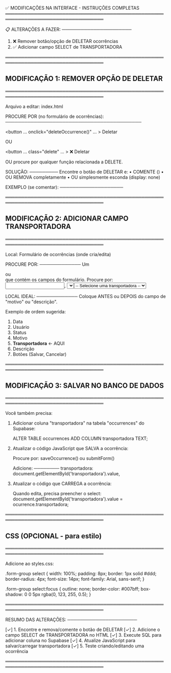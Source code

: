 ✅ MODIFICAÇÕES NA INTERFACE - INSTRUÇÕES COMPLETAS
═════════════════════════════════════════════════════════════════════════════════

📋 ALTERAÇÕES A FAZER:
──────────────────────
1. ❌ Remover botão/opção de DELETAR ocorrências
2. ✅ Adicionar campo SELECT de TRANSPORTADORA

═════════════════════════════════════════════════════════════════════════════════

## MODIFICAÇÃO 1: REMOVER OPÇÃO DE DELETAR
═════════════════════════════════════════════════════════════════════════════════

Arquivo a editar: index.html

PROCURE POR (no formulário de ocorrências):
───────────────────────────────────────────

  <button ... onclick="deleteOccurrence()" ... >
    Deletar
  </button>

OU

  <button ... class="delete" ... >
    ❌ Deletar
  </button>

OU procure por qualquer função relacionada a DELETE.


SOLUÇÃO:
─────────
Encontre o botão de DELETAR e:
  • COMENTE (<!-- ... -->) 
  • OU REMOVA completamente
  • OU simplesmente esconda (display: none)


EXEMPLO (se comentar):
────────────────────

<!-- Botão de deletar removido -->
<!-- 
<button onclick="deleteOccurrence()">
  Deletar
</button>
-->


═════════════════════════════════════════════════════════════════════════════════

## MODIFICAÇÃO 2: ADICIONAR CAMPO TRANSPORTADORA
═════════════════════════════════════════════════════════════════════════════════

Local: Formulário de ocorrências (onde cria/edita)

PROCURE POR:
─────────────
Um <form> ou <div> que contém os campos do formulário.
Procure por: <input>, <select>, etc.


ADICIONE ESTE CÓDIGO:
─────────────────────

<!-- Campo de Transportadora -->
<div class="form-group">
    <label for="transportadora">Transportadora:</label>
    <select id="transportadora" name="transportadora" required>
        <option value="">-- Selecione uma transportadora --</option>
        <option value="São Miguel">São Miguel</option>
        <option value="Leomar">Leomar</option>
        <option value="LKW">LKW</option>
        <option value="Fritz">Fritz</option>
        <option value="Vapt Vupt">Vapt Vupt</option>
        <option value="Multi">Multi</option>
        <option value="Minuano">Minuano</option>
        <option value="Garcias">Garcias</option>
        <option value="Fortimed">Fortimed</option>
        <option value="Outros">Outros</option>
    </select>
</div>


LOCAL IDEAL:
─────────────
Coloque ANTES ou DEPOIS do campo de "motivo" ou "descrição".

Exemplo de ordem sugerida:
  1. Data
  2. Usuário
  3. Status
  4. Motivo
  5. **Transportadora** ← AQUI
  6. Descrição
  7. Botões (Salvar, Cancelar)


═════════════════════════════════════════════════════════════════════════════════

## MODIFICAÇÃO 3: SALVAR NO BANCO DE DADOS
═════════════════════════════════════════════════════════════════════════════════

Você também precisa:

1. Adicionar coluna "transportadora" na tabela "occurrences" do Supabase:

   ALTER TABLE occurrences 
   ADD COLUMN transportadora TEXT;

2. Atualizar o código JavaScript que SALVA a ocorrência:

   Procure por: saveOccurrence() ou submitForm()

   Adicione:
   ────────
   transportadora: document.getElementById('transportadora').value,


3. Atualizar o código que CARREGA a ocorrência:

   Quando edita, precisa preencher o select:
   document.getElementById('transportadora').value = ocurrence.transportadora;


═════════════════════════════════════════════════════════════════════════════════

## CSS (OPCIONAL - para estilo)
═════════════════════════════════════════════════════════════════════════════════

Adicione ao styles.css:

.form-group select {
    width: 100%;
    padding: 8px;
    border: 1px solid #ddd;
    border-radius: 4px;
    font-size: 14px;
    font-family: Arial, sans-serif;
}

.form-group select:focus {
    outline: none;
    border-color: #007bff;
    box-shadow: 0 0 5px rgba(0, 123, 255, 0.5);
}


═════════════════════════════════════════════════════════════════════════════════

RESUMO DAS ALTERAÇÕES:
──────────────────────

[✓] 1. Encontre e remova/comente o botão de DELETAR
[✓] 2. Adicione o campo SELECT de TRANSPORTADORA no HTML
[✓] 3. Execute SQL para adicionar coluna no Supabase
[✓] 4. Atualize JavaScript para salvar/carregar transportadora
[✓] 5. Teste criando/editando uma ocorrência

═════════════════════════════════════════════════════════════════════════════════
